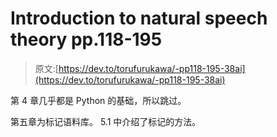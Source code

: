 # Introduction to natural speech theory pp.118-195

> 原文:[https://dev.to/torufurukawa/-pp118-195-38ai](https://dev.to/torufurukawa/-pp118-195-38ai)

第 4 章几乎都是 Python 的基础，所以跳过。

第五章为标记语料库。 5.1 中介绍了标记的方法。